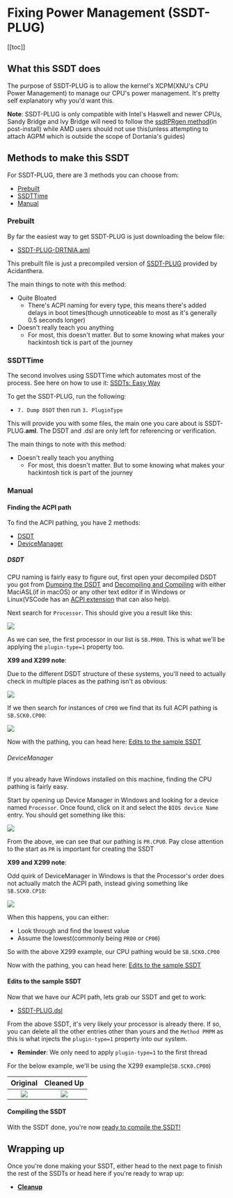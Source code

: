 # Fixing Power Management (SSDT-PLUG)

[[toc]]

## What this SSDT does

The purpose of SSDT-PLUG is to allow the kernel's XCPM(XNU's CPU Power Management) to manage our CPU's power management. It's pretty self explanatory why you'd want this.

**Note**: SSDT-PLUG is only compatible with Intel's Haswell and newer CPUs, Sandy Bridge and Ivy Bridge will need to follow the [ssdtPRgen method](/OpenCore-Post-Install/universal/pm.md#sandy-and-ivy-bridge-power-management)(in post-install) while AMD users should not use this(unless attempting to attach AGPM which is outside the scope of Dortania's guides)

## Methods to make this SSDT

For SSDT-PLUG, there are 3 methods you can choose from:

* [Prebuilt](prebuilt.md)
* [SSDTTime](ssdttime.md)
* [Manual](manual.md)

### Prebuilt

By far the easiest way to get SSDT-PLUG is just downloading the below file:

* [SSDT-PLUG-DRTNIA.aml](https://github.com/macos86/Getting-Started-With-ACPI/blob/master/extra-files/compiled/SSDT-PLUG-DRTNIA.aml)

This prebuilt file is just a precompiled version of [SSDT-PLUG](https://github.com/acidanthera/OpenCorePkg/tree/master/Docs/AcpiSamples/Source/SSDT-PLUG.dsl) provided by Acidanthera.

The main things to note with this method:

* Quite Bloated
  * There's ACPI naming for every type, this means there's added delays in boot times(though unnoticeable to most as it's generally 0.5 seconds longer)
* Doesn't really teach you anything
  * For most, this doesn't matter. But to some knowing what makes your hackintosh tick is part of the journey

### SSDTTime

The second involves using SSDTTime which automates most of the process. See here on how to use it: [SSDTs: Easy Way](/ssdt-methods/ssdt-easy.md)

To get the SSDT-PLUG, run the following:

* `7. Dump DSDT` then run `3. PluginType`

This will provide you with some files, the main one you care about is SSDT-PLUG.**aml**. The DSDT and .dsl are only left for referencing or verification.

The main things to note with this method:

* Doesn't really teach you anything
  * For most, this doesn't matter. But to some knowing what makes your hackintosh tick is part of the journey

### Manual

#### Finding the ACPI path

To find the ACPI pathing, you have 2 methods:

* [DSDT](#DSDT)
* [DeviceManager](#devicemanager)

##### DSDT

CPU naming is fairly easy to figure out, first open your decompiled DSDT you got from [Dumping the DSDT](/dump.md) and [Decompiling and Compiling](/compile.md) with either MaciASL(if in macOS) or any other text editor if in Windows or Linux(VSCode has an [ACPI extension](https://marketplace.visualstudio.com/items?itemName=Thog.vscode-asl) that can also help).

Next search for `Processor`. This should give you a result like this:

![](../images/Universal/plug-md/processor.png)

As we can see, the first processor in our list is `SB.PR00`. This is what we'll be applying the `plugin-type=1` property too.

**X99 and X299 note**:

Due to the different DSDT structure of these systems, you'll need to actually check in multiple places as the pathing isn't as obvious:

![](../images/Universal/plug-md/processor-2.png)

If we then search for instances of `CP00` we find that its full ACPI pathing is `SB.SCK0.CP00`:

![](../images/Universal/plug-md/cp00.png)

Now with the pathing, you can head here: [Edits to the sample SSDT](#edits-to-the-sample-ssdt)

###### DeviceManager

If you already have Windows installed on this machine, finding the CPU pathing is fairly easy.

Start by opening up Device Manager in Windows and looking for a device named `Processor`. Once found, click on it and select the `BIOS device Name` entry. You should get something like this:

![](../images/Universal/plug-md/plug-bios.png)

From the above, we can see that our pathing is `PR.CPU0`. Pay close attention to the start as `PR` is important for creating the SSDT

**X99 and X299 note**:

Odd quirk of DeviceManager in Windows is that the Processor's order does not actually match the ACPI path, instead giving something like `SB.SCK0.CP10`:

![](../images/Universal/plug-md/plug-x299.png)

When this happens, you can either:

* Look through and find the lowest value
* Assume the lowest(commonly being `PR00` or `CP00`)

So with the above X299 example, our CPU pathing would be `SB.SCK0.CP00`

Now with the pathing, you can head here: [Edits to the sample SSDT](#edits-to-the-sample-ssdt)

#### Edits to the sample SSDT

Now that we have our ACPI path, lets grab our SSDT and get to work:

* [SSDT-PLUG.dsl](https://github.com/acidanthera/OpenCorePkg/tree/master/Docs/AcpiSamples/Source/SSDT-PLUG.dsl)

From the above SSDT, it's very likely your processor is already there. If so, you can delete all the other entries other than yours and the `Method PMPM` as this is what injects the `plugin-type=1` property into our system.

* **Reminder**: We only need to apply `plugin-type=1` to the first thread

For the below example, we'll be using the X299 example(`SB.SCK0.CP00`)

Original          |  Cleaned Up
:-------------------------:|:-------------------------:
![](../images/Universal/plug-md/ssdt-mess.png)  |  ![](../images/Universal/plug-md/ssdt-clean.png)

#### Compiling the SSDT

 With the SSDT done, you're now [ready to compile the SSDT!](/compile.md)

## Wrapping up

Once you're done making your SSDT, either head to the next page to finish the rest of the SSDTs or head here if you're ready to wrap up:

* [**Cleanup**](/cleanup.md)

